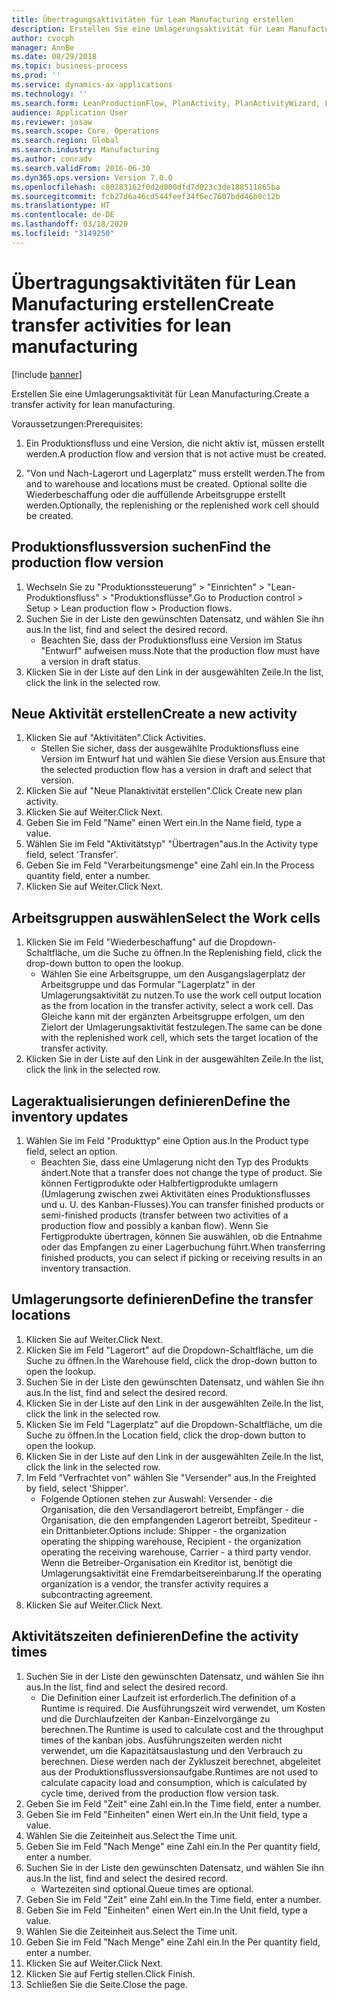 ```yaml
---
title: Übertragungsaktivitäten für Lean Manufacturing erstellen
description: Erstellen Sie eine Umlagerungsaktivität für Lean Manufacturing.
author: cvocph
manager: AnnBe
ms.date: 08/29/2018
ms.topic: business-process
ms.prod: ''
ms.service: dynamics-ax-applications
ms.technology: ''
ms.search.form: LeanProductionFlow, PlanActivity, PlanActivityWizard, LeanWorkCellLookup, InventLocationIdLookup
audience: Application User
ms.reviewer: josaw
ms.search.scope: Core, Operations
ms.search.region: Global
ms.search.industry: Manufacturing
ms.author: conradv
ms.search.validFrom: 2016-06-30
ms.dyn365.ops.version: Version 7.0.0
ms.openlocfilehash: c80283162f0d2d000dfd7d023c3de188511865ba
ms.sourcegitcommit: fcb27d6a46cd544feef34f6ec7607bdd46b0c12b
ms.translationtype: HT
ms.contentlocale: de-DE
ms.lasthandoff: 03/18/2020
ms.locfileid: "3149250"
---
```

# <a name="create-transfer-activities-for-lean-manufacturing"></a><span data-ttu-id="f3c7d-103">Übertragungsaktivitäten für Lean Manufacturing erstellen</span><span class="sxs-lookup"><span data-stu-id="f3c7d-103">Create transfer activities for lean manufacturing</span></span>

[!include [banner](../../includes/banner.md)]

<span data-ttu-id="f3c7d-104">Erstellen Sie eine Umlagerungsaktivität für Lean Manufacturing.</span><span class="sxs-lookup"><span data-stu-id="f3c7d-104">Create a transfer activity for lean manufacturing.</span></span> 

<span data-ttu-id="f3c7d-105">Voraussetzungen:</span><span class="sxs-lookup"><span data-stu-id="f3c7d-105">Prerequisites:</span></span> 

1. <span data-ttu-id="f3c7d-106">Ein Produktionsfluss und eine Version, die nicht aktiv ist, müssen erstellt werden.</span><span class="sxs-lookup"><span data-stu-id="f3c7d-106">A production flow and version that is not active must be created.</span></span>

2. <span data-ttu-id="f3c7d-107">"Von und Nach-Lagerort und Lagerplatz" muss erstellt werden.</span><span class="sxs-lookup"><span data-stu-id="f3c7d-107">The from and to warehouse and locations must be created.</span></span> <span data-ttu-id="f3c7d-108">Optional sollte die Wiederbeschaffung oder die auffüllende Arbeitsgruppe erstellt werden.</span><span class="sxs-lookup"><span data-stu-id="f3c7d-108">Optionally, the replenishing or the replenished work cell should be created.</span></span>


## <a name="find-the-production-flow-version"></a><span data-ttu-id="f3c7d-109">Produktionsflussversion suchen</span><span class="sxs-lookup"><span data-stu-id="f3c7d-109">Find the production flow version</span></span>
1. <span data-ttu-id="f3c7d-110">Wechseln Sie zu "Produktionssteuerung" > "Einrichten" > "Lean-Produktionsfluss" > "Produktionsflüsse".</span><span class="sxs-lookup"><span data-stu-id="f3c7d-110">Go to Production control > Setup > Lean production flow > Production flows.</span></span>
2. <span data-ttu-id="f3c7d-111">Suchen Sie in der Liste den gewünschten Datensatz, und wählen Sie ihn aus.</span><span class="sxs-lookup"><span data-stu-id="f3c7d-111">In the list, find and select the desired record.</span></span>
    * <span data-ttu-id="f3c7d-112">Beachten Sie, dass der Produktionsfluss eine Version im Status "Entwurf" aufweisen muss.</span><span class="sxs-lookup"><span data-stu-id="f3c7d-112">Note that the production flow must have a version in draft status.</span></span>  
3. <span data-ttu-id="f3c7d-113">Klicken Sie in der Liste auf den Link in der ausgewählten Zeile.</span><span class="sxs-lookup"><span data-stu-id="f3c7d-113">In the list, click the link in the selected row.</span></span>

## <a name="create-a-new-activity"></a><span data-ttu-id="f3c7d-114">Neue Aktivität erstellen</span><span class="sxs-lookup"><span data-stu-id="f3c7d-114">Create a new activity</span></span>
1. <span data-ttu-id="f3c7d-115">Klicken Sie auf "Aktivitäten".</span><span class="sxs-lookup"><span data-stu-id="f3c7d-115">Click Activities.</span></span>
    * <span data-ttu-id="f3c7d-116">Stellen Sie sicher, dass der ausgewählte Produktionsfluss eine Version im Entwurf hat und wählen Sie diese Version aus.</span><span class="sxs-lookup"><span data-stu-id="f3c7d-116">Ensure that the selected production flow has a version in draft and select that version.</span></span>  
2. <span data-ttu-id="f3c7d-117">Klicken Sie auf "Neue Planaktivität erstellen".</span><span class="sxs-lookup"><span data-stu-id="f3c7d-117">Click Create new plan activity.</span></span>
3. <span data-ttu-id="f3c7d-118">Klicken Sie auf Weiter.</span><span class="sxs-lookup"><span data-stu-id="f3c7d-118">Click Next.</span></span>
4. <span data-ttu-id="f3c7d-119">Geben Sie im Feld "Name" einen Wert ein.</span><span class="sxs-lookup"><span data-stu-id="f3c7d-119">In the Name field, type a value.</span></span>
5. <span data-ttu-id="f3c7d-120">Wählen Sie im Feld "Aktivitätstyp" "Übertragen"aus.</span><span class="sxs-lookup"><span data-stu-id="f3c7d-120">In the Activity type field, select 'Transfer'.</span></span>
6. <span data-ttu-id="f3c7d-121">Geben Sie im Feld "Verarbeitungsmenge" eine Zahl ein.</span><span class="sxs-lookup"><span data-stu-id="f3c7d-121">In the Process quantity field, enter a number.</span></span>
7. <span data-ttu-id="f3c7d-122">Klicken Sie auf Weiter.</span><span class="sxs-lookup"><span data-stu-id="f3c7d-122">Click Next.</span></span>

## <a name="select-the-work-cells"></a><span data-ttu-id="f3c7d-123">Arbeitsgruppen auswählen</span><span class="sxs-lookup"><span data-stu-id="f3c7d-123">Select the Work cells</span></span>
1. <span data-ttu-id="f3c7d-124">Klicken Sie im Feld "Wiederbeschaffung" auf die Dropdown-Schaltfläche, um die Suche zu öffnen.</span><span class="sxs-lookup"><span data-stu-id="f3c7d-124">In the Replenishing field, click the drop-down button to open the lookup.</span></span>
    * <span data-ttu-id="f3c7d-125">Wählen Sie eine Arbeitsgruppe, um den Ausgangslagerplatz der Arbeitsgruppe und das Formular "Lagerplatz" in der Umlagerungsaktivität zu nutzen.</span><span class="sxs-lookup"><span data-stu-id="f3c7d-125">To use the work cell output location as the from location in the transfer activity, select a work cell.</span></span> <span data-ttu-id="f3c7d-126">Das Gleiche kann mit der ergänzten Arbeitsgruppe erfolgen, um den Zielort der Umlagerungsaktivität festzulegen.</span><span class="sxs-lookup"><span data-stu-id="f3c7d-126">The same can be done with the replenished work cell, which sets the target location of the transfer activity.</span></span>  
2. <span data-ttu-id="f3c7d-127">Klicken Sie in der Liste auf den Link in der ausgewählten Zeile.</span><span class="sxs-lookup"><span data-stu-id="f3c7d-127">In the list, click the link in the selected row.</span></span>

## <a name="define-the-inventory-updates"></a><span data-ttu-id="f3c7d-128">Lageraktualisierungen definieren</span><span class="sxs-lookup"><span data-stu-id="f3c7d-128">Define the inventory updates</span></span>
1. <span data-ttu-id="f3c7d-129">Wählen Sie im Feld "Produkttyp" eine Option aus.</span><span class="sxs-lookup"><span data-stu-id="f3c7d-129">In the Product type field, select an option.</span></span>
    * <span data-ttu-id="f3c7d-130">Beachten Sie, dass eine Umlagerung nicht den Typ des Produkts ändert.</span><span class="sxs-lookup"><span data-stu-id="f3c7d-130">Note that a transfer does not change the type of product.</span></span> <span data-ttu-id="f3c7d-131">Sie können Fertigprodukte oder Halbfertigprodukte umlagern (Umlagerung zwischen zwei Aktivitäten eines Produktionsflusses und u. U. des Kanban-Flusses).</span><span class="sxs-lookup"><span data-stu-id="f3c7d-131">You can transfer finished products or semi-finished products (transfer between two activities of a production flow and possibly a kanban flow).</span></span>     <span data-ttu-id="f3c7d-132">Wenn Sie Fertigprodukte übertragen, können Sie auswählen, ob die Entnahme oder das Empfangen zu einer Lagerbuchung führt.</span><span class="sxs-lookup"><span data-stu-id="f3c7d-132">When transferring finished products, you can select if picking or receiving results in an inventory transaction.</span></span>  

## <a name="define-the-transfer-locations"></a><span data-ttu-id="f3c7d-133">Umlagerungsorte definieren</span><span class="sxs-lookup"><span data-stu-id="f3c7d-133">Define the transfer locations</span></span>
1. <span data-ttu-id="f3c7d-134">Klicken Sie auf Weiter.</span><span class="sxs-lookup"><span data-stu-id="f3c7d-134">Click Next.</span></span>
2. <span data-ttu-id="f3c7d-135">Klicken Sie im Feld "Lagerort" auf die Dropdown-Schaltfläche, um die Suche zu öffnen.</span><span class="sxs-lookup"><span data-stu-id="f3c7d-135">In the Warehouse field, click the drop-down button to open the lookup.</span></span>
3. <span data-ttu-id="f3c7d-136">Suchen Sie in der Liste den gewünschten Datensatz, und wählen Sie ihn aus.</span><span class="sxs-lookup"><span data-stu-id="f3c7d-136">In the list, find and select the desired record.</span></span>
4. <span data-ttu-id="f3c7d-137">Klicken Sie in der Liste auf den Link in der ausgewählten Zeile.</span><span class="sxs-lookup"><span data-stu-id="f3c7d-137">In the list, click the link in the selected row.</span></span>
5. <span data-ttu-id="f3c7d-138">Klicken Sie im Feld "Lagerplatz" auf die Dropdown-Schaltfläche, um die Suche zu öffnen.</span><span class="sxs-lookup"><span data-stu-id="f3c7d-138">In the Location field, click the drop-down button to open the lookup.</span></span>
6. <span data-ttu-id="f3c7d-139">Klicken Sie in der Liste auf den Link in der ausgewählten Zeile.</span><span class="sxs-lookup"><span data-stu-id="f3c7d-139">In the list, click the link in the selected row.</span></span>
7. <span data-ttu-id="f3c7d-140">Im Feld "Verfrachtet von" wählen Sie "Versender" aus.</span><span class="sxs-lookup"><span data-stu-id="f3c7d-140">In the Freighted by field, select 'Shipper'.</span></span>
    * <span data-ttu-id="f3c7d-141">Folgende Optionen stehen zur Auswahl: Versender - die Organisation, die den Versandlagerort betreibt, Empfänger - die Organisation, die den empfangenden Lagerort betreibt, Spediteur - ein Drittanbieter.</span><span class="sxs-lookup"><span data-stu-id="f3c7d-141">Options include: Shipper - the organization operating the shipping warehouse, Recipient -  the organization operating the receiving warehouse, Carrier - a third party vendor.</span></span> <span data-ttu-id="f3c7d-142">Wenn die Betreiber-Organisation ein Kreditor ist, benötigt die Umlagerungsaktivität eine Fremdarbeitsereinbarung.</span><span class="sxs-lookup"><span data-stu-id="f3c7d-142">If the operating organization is a vendor, the transfer activity requires a subcontracting agreement.</span></span>  
8. <span data-ttu-id="f3c7d-143">Klicken Sie auf Weiter.</span><span class="sxs-lookup"><span data-stu-id="f3c7d-143">Click Next.</span></span>

## <a name="define-the-activity-times"></a><span data-ttu-id="f3c7d-144">Aktivitätszeiten definieren</span><span class="sxs-lookup"><span data-stu-id="f3c7d-144">Define the activity times</span></span>
1. <span data-ttu-id="f3c7d-145">Suchen Sie in der Liste den gewünschten Datensatz, und wählen Sie ihn aus.</span><span class="sxs-lookup"><span data-stu-id="f3c7d-145">In the list, find and select the desired record.</span></span>
    * <span data-ttu-id="f3c7d-146">Die Definition einer Laufzeit ist erforderlich.</span><span class="sxs-lookup"><span data-stu-id="f3c7d-146">The definition of a Runtime is required.</span></span> <span data-ttu-id="f3c7d-147">Die Ausführungszeit wird verwendet, um Kosten und die Durchlaufzeiten der Kanban-Einzelvorgänge zu berechnen.</span><span class="sxs-lookup"><span data-stu-id="f3c7d-147">The Runtime is used to calculate cost and the throughput times of the kanban jobs.</span></span> <span data-ttu-id="f3c7d-148">Ausführungszeiten werden nicht verwendet, um die Kapazitätsauslastung und den Verbrauch zu berechnen. Diese werden nach der Zykluszeit berechnet, abgeleitet aus der Produktionsflussversionsaufgabe.</span><span class="sxs-lookup"><span data-stu-id="f3c7d-148">Runtimes are not used to calculate capacity load and consumption, which is calculated by cycle time, derived from the production flow version task.</span></span>  
2. <span data-ttu-id="f3c7d-149">Geben Sie im Feld "Zeit" eine Zahl ein.</span><span class="sxs-lookup"><span data-stu-id="f3c7d-149">In the Time field, enter a number.</span></span>
3. <span data-ttu-id="f3c7d-150">Geben Sie im Feld "Einheiten" einen Wert ein.</span><span class="sxs-lookup"><span data-stu-id="f3c7d-150">In the Unit field, type a value.</span></span>
4. <span data-ttu-id="f3c7d-151">Wählen Sie die Zeiteinheit aus.</span><span class="sxs-lookup"><span data-stu-id="f3c7d-151">Select the Time unit.</span></span>
5. <span data-ttu-id="f3c7d-152">Geben Sie im Feld "Nach Menge" eine Zahl ein.</span><span class="sxs-lookup"><span data-stu-id="f3c7d-152">In the Per quantity field, enter a number.</span></span>
6. <span data-ttu-id="f3c7d-153">Suchen Sie in der Liste den gewünschten Datensatz, und wählen Sie ihn aus.</span><span class="sxs-lookup"><span data-stu-id="f3c7d-153">In the list, find and select the desired record.</span></span>
    * <span data-ttu-id="f3c7d-154">Wartezeiten sind optional.</span><span class="sxs-lookup"><span data-stu-id="f3c7d-154">Queue times are optional.</span></span>  
7. <span data-ttu-id="f3c7d-155">Geben Sie im Feld "Zeit" eine Zahl ein.</span><span class="sxs-lookup"><span data-stu-id="f3c7d-155">In the Time field, enter a number.</span></span>
8. <span data-ttu-id="f3c7d-156">Geben Sie im Feld "Einheiten" einen Wert ein.</span><span class="sxs-lookup"><span data-stu-id="f3c7d-156">In the Unit field, type a value.</span></span>
9. <span data-ttu-id="f3c7d-157">Wählen Sie die Zeiteinheit aus.</span><span class="sxs-lookup"><span data-stu-id="f3c7d-157">Select the Time unit.</span></span>
10. <span data-ttu-id="f3c7d-158">Geben Sie im Feld "Nach Menge" eine Zahl ein.</span><span class="sxs-lookup"><span data-stu-id="f3c7d-158">In the Per quantity field, enter a number.</span></span>
11. <span data-ttu-id="f3c7d-159">Klicken Sie auf Weiter.</span><span class="sxs-lookup"><span data-stu-id="f3c7d-159">Click Next.</span></span>
12. <span data-ttu-id="f3c7d-160">Klicken Sie auf Fertig stellen.</span><span class="sxs-lookup"><span data-stu-id="f3c7d-160">Click Finish.</span></span>
13. <span data-ttu-id="f3c7d-161">Schließen Sie die Seite.</span><span class="sxs-lookup"><span data-stu-id="f3c7d-161">Close the page.</span></span>

